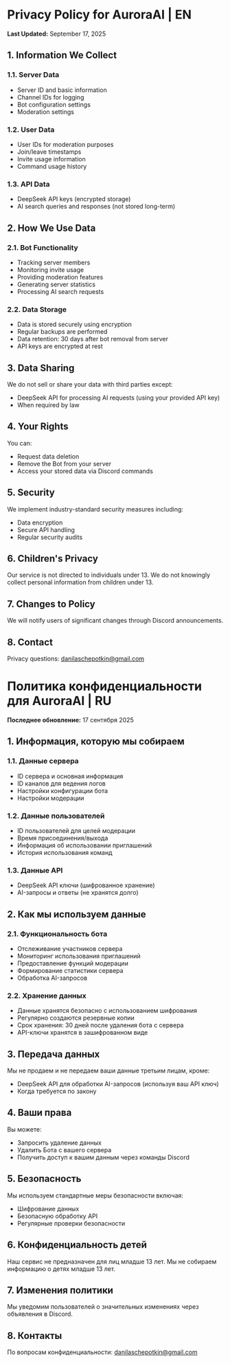 # Privacy Policy for AuroraAI | EN

**Last Updated:** September 17, 2025

## 1. Information We Collect

### 1.1. Server Data
- Server ID and basic information
- Channel IDs for logging
- Bot configuration settings
- Moderation settings

### 1.2. User Data
- User IDs for moderation purposes
- Join/leave timestamps
- Invite usage information
- Command usage history

### 1.3. API Data
- DeepSeek API keys (encrypted storage)
- AI search queries and responses (not stored long-term)

## 2. How We Use Data

### 2.1. Bot Functionality
- Tracking server members
- Monitoring invite usage
- Providing moderation features
- Generating server statistics
- Processing AI search requests

### 2.2. Data Storage
- Data is stored securely using encryption
- Regular backups are performed
- Data retention: 30 days after bot removal from server
- API keys are encrypted at rest

## 3. Data Sharing
We do not sell or share your data with third parties except:
- DeepSeek API for processing AI requests (using your provided API key)
- When required by law

## 4. Your Rights
You can:
- Request data deletion
- Remove the Bot from your server
- Access your stored data via Discord commands

## 5. Security
We implement industry-standard security measures including:
- Data encryption
- Secure API handling
- Regular security audits

## 6. Children's Privacy
Our service is not directed to individuals under 13. We do not knowingly collect personal information from children under 13.

## 7. Changes to Policy
We will notify users of significant changes through Discord announcements.

## 8. Contact
Privacy questions: danilaschepotkin@gmail.com




# Политика конфиденциальности для AuroraAI | RU

**Последнее обновление:** 17 сентября 2025

## 1. Информация, которую мы собираем

### 1.1. Данные сервера
- ID сервера и основная информация
- ID каналов для ведения логов
- Настройки конфигурации бота
- Настройки модерации

### 1.2. Данные пользователей
- ID пользователей для целей модерации
- Время присоединения/выхода
- Информация об использовании приглашений
- История использования команд

### 1.3. Данные API
- DeepSeek API ключи (шифрованное хранение)
- AI-запросы и ответы (не хранятся долго)

## 2. Как мы используем данные

### 2.1. Функциональность бота
- Отслеживание участников сервера
- Мониторинг использования приглашений
- Предоставление функций модерации
- Формирование статистики сервера
- Обработка AI-запросов

### 2.2. Хранение данных
- Данные хранятся безопасно с использованием шифрования
- Регулярно создаются резервные копии
- Срок хранения: 30 дней после удаления бота с сервера
- API-ключи хранятся в зашифрованном виде

## 3. Передача данных
Мы не продаем и не передаем ваши данные третьим лицам, кроме:
- DeepSeek API для обработки AI-запросов (используя ваш API ключ)
- Когда требуется по закону

## 4. Ваши права
Вы можете:
- Запросить удаление данных
- Удалить Бота с вашего сервера
- Получить доступ к вашим данным через команды Discord

## 5. Безопасность
Мы используем стандартные меры безопасности включая:
- Шифрование данных
- Безопасную обработку API
- Регулярные проверки безопасности

## 6. Конфиденциальность детей
Наш сервис не предназначен для лиц младше 13 лет. Мы не собираем информацию о детях младше 13 лет.

## 7. Изменения политики
Мы уведомим пользователей о значительных изменениях через объявления в Discord.

## 8. Контакты
По вопросам конфиденциальности: danilaschepotkin@gmail.com
